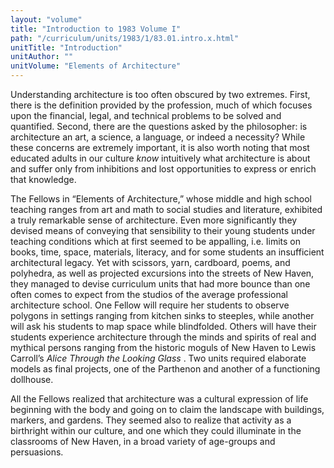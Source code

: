 ```yaml
---
layout: "volume"
title: "Introduction to 1983 Volume I"
path: "/curriculum/units/1983/1/83.01.intro.x.html"
unitTitle: "Introduction"
unitAuthor: ""
unitVolume: "Elements of Architecture"
---
```

<body>
<p>
Understanding architecture is too often obscured by two extremes. First, there is the definition provided by the profession, much of which focuses upon the financial, legal, and technical problems to be solved and quantified. Second, there are the questions asked by the philosopher: is architecture an art, a science, a language, or indeed a necessity? While these concerns are extremely important, it is also worth noting that most educated adults in our culture
<i>
know
</i>
intuitively what architecture is about and suffer only from inhibitions and lost opportunities to express or enrich that knowledge.
</p>
<p>
The Fellows in “Elements of Architecture,” whose middle and high school teaching ranges from art and math to social studies and literature, exhibited a truly remarkable sense of architecture. Even more significantly they devised means of conveying that sensibility to their young students under teaching conditions which at first seemed to be appalling, i.e. Iimits on books, time, space, materials, literacy, and for some students an insufficient architectural legacy. Yet with scissors, yarn, cardboard, poems, and polyhedra, as well as projected excursions into the streets of New Haven, they managed to devise curriculum units that had more bounce than one often comes to expect from the studios of the average professional architecture school. One Fellow will require her students to observe polygons in settings ranging from kitchen sinks to steeples, while another will ask his students to map space while blindfolded. Others will have their students experience architecture through the minds and spirits of real and mythical persons ranging from the historic moguls of New Haven to Lewis Carroll’s
<i>
Alice Through the Looking Glass
</i>
. Two units required elaborate models as final projects, one of the Parthenon and another of a functioning dollhouse.
</p>
<p>
All the Fellows realized that architecture was a cultural expression of life beginning with the body and going on to claim the landscape with buildings, markers, and gardens. They seemed also to realize that activity as a birthright within our culture, and one which they could illuminate in the classrooms of New Haven, in a broad variety of age-groups and persuasions.
</p>
</body>